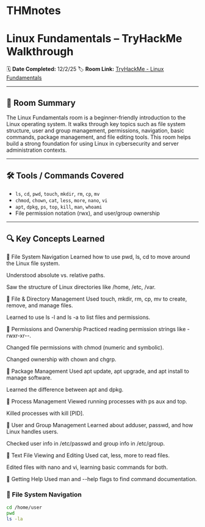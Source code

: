 # THMnotes
# Linux Fundamentals – TryHackMe Walkthrough

🗓️ **Date Completed:**  12/2/25 
🏷️ **Room Link:** [TryHackMe - Linux Fundamentals](https://tryhackme.com/room/linuxfundamentals)

---

## 📘 Room Summary

The Linux Fundamentals room is a beginner-friendly introduction to the Linux operating system. It walks through key topics such as file system structure, user and group management, permissions, navigation, basic commands, package management, and file editing tools. This room helps build a strong foundation for using Linux in cybersecurity and server administration contexts.

---

## 🛠️ Tools / Commands Covered

- `ls`, `cd`, `pwd`, `touch`, `mkdir`, `rm`, `cp`, `mv`
- `chmod`, `chown`, `cat`, `less`, `more`, `nano`, `vi`
- `apt`, `dpkg`, `ps`, `top`, `kill`, `man`, `whoami`
- File permission notation (rwx), and user/group ownership

---

## 🔍 Key Concepts Learned
🔹 File System Navigation
Learned how to use pwd, ls, cd to move around the Linux file system.

Understood absolute vs. relative paths.

Saw the structure of Linux directories like /home, /etc, /var.

🔹 File & Directory Management
Used touch, mkdir, rm, cp, mv to create, remove, and manage files.

Learned to use ls -l and ls -a to list files and permissions.

🔹 Permissions and Ownership
Practiced reading permission strings like -rwxr-xr--.

Changed file permissions with chmod (numeric and symbolic).

Changed ownership with chown and chgrp.

🔹 Package Management
Used apt update, apt upgrade, and apt install to manage software.

Learned the difference between apt and dpkg.

🔹 Process Management
Viewed running processes with ps aux and top.

Killed processes with kill [PID].

🔹 User and Group Management
Learned about adduser, passwd, and how Linux handles users.

Checked user info in /etc/passwd and group info in /etc/group.

🔹 Text File Viewing and Editing
Used cat, less, more to read files.

Edited files with nano and vi, learning basic commands for both.

🔹 Getting Help
Used man and --help flags to find command documentation.
### 🔹 File System Navigation
```bash
cd /home/user
pwd
ls -la
